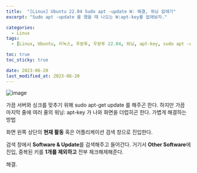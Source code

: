 ```yaml
---
title:  "[Linux] Ubuntu 22.04 Sudo apt -update W: 해결, 워닝 없애기"
excerpt: "Sudo apt -update 를 했을 때 나오는 W:apt-key를 없애보자."

categories:
  - Linux
tags:
  - [Linux, Ubuntu, 리눅스, 우분투, 우분투 22.04, 워닝, apt-key, sudo apt -update 워닝 해결]

toc: true
toc_sticky: true

date: 2023-06-20
last_modified_at: 2023-06-20
---
```


![image](https://github.com/98tech-savvy/98tech-savvy.github.io/assets/128434645/a6673219-546b-48d9-a8de-aabd3adb0f9d)

가끔 서버와 싱크를 맞추기 위해 sudo apt-get update 를 해주곤 한다. 하지만 가끔 마지막 줄에 여러 줄의 워닝: apt-key 가 나와 화면을 더럽히곤 한다. 가볍게 해결하는 방법

화면 왼쪽 상단의 **현재 활동** 혹은 어플리케이션 검색 창으로 진입한다.

검색 창에서 **Software & Update**를 검색해주고 들어간다. 거기서 **Other Software**에 진입, 중복된 키를 **1개를 제외하고** 전부 체크해제해준다.

해결.